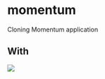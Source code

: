 # momentum
Cloning Momentum application

With
--------------------------------------------------------------------------------------------------
<img src="https://img.shields.io/badge/javascript-F7DF1E?style=for-the-badge&logo=javascript&logoColor=black"> 
